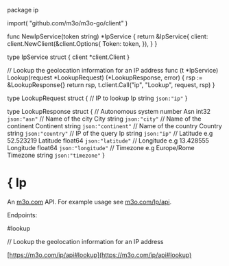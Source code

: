 package ip

import(
	"github.com/m3o/m3o-go/client"
)

func NewIpService(token string) *IpService {
	return &IpService{
		client: client.NewClient(&client.Options{
			Token: token,
		}),
	}
}

type IpService struct {
	client *client.Client
}


// Lookup the geolocation information for an IP address
func (t *IpService) Lookup(request *LookupRequest) (*LookupResponse, error) {
	rsp := &LookupResponse{}
	return rsp, t.client.Call("ip", "Lookup", request, rsp)
}




type LookupRequest struct {
  // IP to lookup
  Ip string `json:"ip"`
}

type LookupResponse struct {
  // Autonomous system number
  Asn int32 `json:"asn"`
  // Name of the city
  City string `json:"city"`
  // Name of the continent
  Continent string `json:"continent"`
  // Name of the country
  Country string `json:"country"`
  // IP of the query
  Ip string `json:"ip"`
  // Latitude e.g 52.523219
  Latitude float64 `json:"latitude"`
  // Longitude e.g 13.428555
  Longitude float64 `json:"longitude"`
  // Timezone e.g Europe/Rome
  Timezone string `json:"timezone"`
}

# { Ip

An [m3o.com](https://m3o.com) API. For example usage see [m3o.com/Ip/api](https://m3o.com/Ip/api).

Endpoints:

#lookup

// Lookup the geolocation information for an IP address


[https://m3o.com/ip/api#lookup](https://m3o.com/ip/api#lookup)
